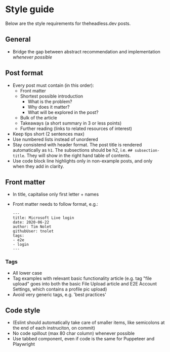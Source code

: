 # Style guide

Below are the style requirements for theheadless.dev posts.

## General
- Bridge the gap between abstract recommendation and implementation _whenever possible_

## Post format
- Every post must contain (in this order):
  - Front matter
  - Shortest possible introduction
    - What is the problem?
    - Why does it matter?
    - What will be explored in the post?
  - Bulk  of the article
  - Takeaways (a short summary in 3 or less points)
  - Further reading (links to related resources of interest)
- Keep tips short (2 sentences max)
- Use numbered lists instead of unordered
- Stay consistend with header format. The post title is rendered automatically as `h1`. The subsections should be h2, i.e. `## subsection-title`. They will show in the right hand table of contents.
- Use code block line highlights only in non-example posts, and only when they add in clarity.

## Front matter
- In title, capitalise only first letter + names
- Front matter needs to follow format, e.g.:

    ```
    ---
    title: Microsoft Live login
    date: 2020-06-22
    author: Tim Nolet
    githubUser: tnolet
    tags: 
    - e2e
    - login
    ---
    ```

### Tags
- All lower case
- Tag examples with relevant basic functionality article (e.g. tag "file upload" goes into both the basic File Upload article and E2E Account Settings, which contains a profile pic upload)
- Avoid very generic tags, e.g. 'best practices'

## Code style
- (Eslint should automatically take care of smaller items, like semicolons at the end of each instruciton, on commit)
- No code spillout (max 80 char column) whenever possible
- Use tabbed component, even if code is the same for Puppeteer and Playwright